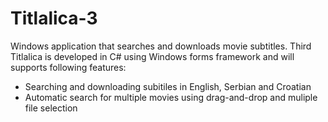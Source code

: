 Titlalica-3
===========

Windows application that searches and downloads movie subtitles.
Third Titlalica is developed in C# using Windows forms framework and will supports following features:

 - Searching and downloading subitiles in English, Serbian and Croatian
 - Automatic search for multiple movies using drag-and-drop and muliple file selection

